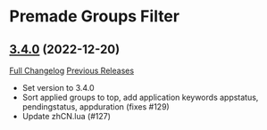 # Premade Groups Filter

## [3.4.0](https://github.com/0xbs/premade-groups-filter/tree/3.4.0) (2022-12-20)
[Full Changelog](https://github.com/0xbs/premade-groups-filter/compare/3.3.4...3.4.0) [Previous Releases](https://github.com/0xbs/premade-groups-filter/releases)

- Set version to 3.4.0  
- Sort applied groups to top, add application keywords appstatus, pendingstatus, appduration (fixes #129)  
- Update zhCN.lua (#127)  

